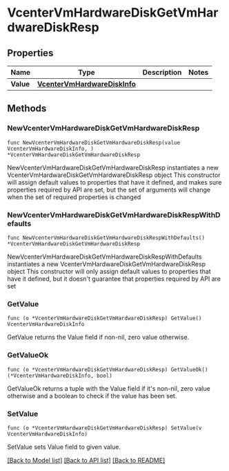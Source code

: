 # VcenterVmHardwareDiskGetVmHardwareDiskResp

## Properties

Name | Type | Description | Notes
------------ | ------------- | ------------- | -------------
**Value** | [**VcenterVmHardwareDiskInfo**](VcenterVmHardwareDiskInfo.md) |  | 

## Methods

### NewVcenterVmHardwareDiskGetVmHardwareDiskResp

`func NewVcenterVmHardwareDiskGetVmHardwareDiskResp(value VcenterVmHardwareDiskInfo, ) *VcenterVmHardwareDiskGetVmHardwareDiskResp`

NewVcenterVmHardwareDiskGetVmHardwareDiskResp instantiates a new VcenterVmHardwareDiskGetVmHardwareDiskResp object
This constructor will assign default values to properties that have it defined,
and makes sure properties required by API are set, but the set of arguments
will change when the set of required properties is changed

### NewVcenterVmHardwareDiskGetVmHardwareDiskRespWithDefaults

`func NewVcenterVmHardwareDiskGetVmHardwareDiskRespWithDefaults() *VcenterVmHardwareDiskGetVmHardwareDiskResp`

NewVcenterVmHardwareDiskGetVmHardwareDiskRespWithDefaults instantiates a new VcenterVmHardwareDiskGetVmHardwareDiskResp object
This constructor will only assign default values to properties that have it defined,
but it doesn't guarantee that properties required by API are set

### GetValue

`func (o *VcenterVmHardwareDiskGetVmHardwareDiskResp) GetValue() VcenterVmHardwareDiskInfo`

GetValue returns the Value field if non-nil, zero value otherwise.

### GetValueOk

`func (o *VcenterVmHardwareDiskGetVmHardwareDiskResp) GetValueOk() (*VcenterVmHardwareDiskInfo, bool)`

GetValueOk returns a tuple with the Value field if it's non-nil, zero value otherwise
and a boolean to check if the value has been set.

### SetValue

`func (o *VcenterVmHardwareDiskGetVmHardwareDiskResp) SetValue(v VcenterVmHardwareDiskInfo)`

SetValue sets Value field to given value.



[[Back to Model list]](../README.md#documentation-for-models) [[Back to API list]](../README.md#documentation-for-api-endpoints) [[Back to README]](../README.md)


